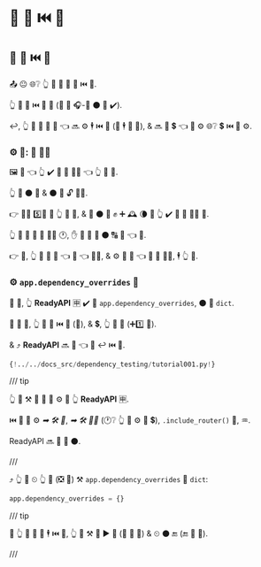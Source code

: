 # 🔬 🔗 ⏮️ 🔐

## 🔑 🔗 ⏮️ 🔬

📤 😐 🌐❔ 👆 💪 💚 🔐 🔗 ⏮️ 🔬.

👆 🚫 💚 ⏮️ 🔗 🏃 (🚫 🙆 🎧-🔗 ⚫️ 💪 ✔️).

↩️, 👆 💚 🚚 🎏 🔗 👈 🔜 ⚙️ 🕴 ⏮️ 💯 (🎲 🕴 🎯 💯), &amp; 🔜 🚚 💲 👈 💪 ⚙️ 🌐❔ 💲 ⏮️ 🔗 ⚙️.

### ⚙️ 💼: 🔢 🐕‍🦺

🖼 💪 👈 👆 ✔️ 🔢 🤝 🐕‍🦺 👈 👆 💪 🤙.

👆 📨 ⚫️ 🤝 &amp; ⚫️ 📨 🔓 👩‍💻.

👉 🐕‍🦺 5️⃣📆 🔌 👆 📍 📨, &amp; 🤙 ⚫️ 💪 ✊ ➕ 🕰 🌘 🚥 👆 ✔️ 🔧 🎁 👩‍💻 💯.

👆 🎲 💚 💯 🔢 🐕‍🦺 🕐, ✋️ 🚫 🎯 🤙 ⚫️ 🔠 💯 👈 🏃.

👉 💼, 👆 💪 🔐 🔗 👈 🤙 👈 🐕‍🦺, &amp; ⚙️ 🛃 🔗 👈 📨 🎁 👩‍💻, 🕴 👆 💯.

### ⚙️ `app.dependency_overrides` 🔢

👫 💼, 👆 **ReadyAPI** 🈸 ✔️ 🔢 `app.dependency_overrides`, ⚫️ 🙅 `dict`.

🔐 🔗 🔬, 👆 🚮 🔑 ⏮️ 🔗 (🔢), &amp; 💲, 👆 🔗 🔐 (➕1️⃣ 🔢).

&amp; ⤴️ **ReadyAPI** 🔜 🤙 👈 🔐 ↩️ ⏮️ 🔗.

```Python hl_lines="28-29  32"
{!../../docs_src/dependency_testing/tutorial001.py!}
```

/// tip

👆 💪 ⚒ 🔗 🔐 🔗 ⚙️ 🙆 👆 **ReadyAPI** 🈸.

⏮️ 🔗 💪 ⚙️ *➡ 🛠️ 🔢*, *➡ 🛠️ 👨‍🎨* (🕐❔ 👆 🚫 ⚙️ 📨 💲), `.include_router()` 🤙, ♒️.

ReadyAPI 🔜 💪 🔐 ⚫️.

///

⤴️ 👆 💪 ⏲ 👆 🔐 (❎ 👫) ⚒ `app.dependency_overrides` 🛁 `dict`:

```Python
app.dependency_overrides = {}
```

/// tip

🚥 👆 💚 🔐 🔗 🕴 ⏮️ 💯, 👆 💪 ⚒ 🔐 ▶️ 💯 (🔘 💯 🔢) &amp; ⏲ ⚫️ 🔚 (🔚 💯 🔢).

///
